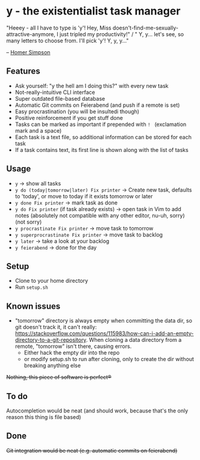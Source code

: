 # y - the existentialist task manager

"Heeey - all I have to type is 'y'! Hey, Miss doesn't-find-me-sexually-attractive-anymore, I just tripled my productivity!" / " Y, y... let's see, so many letters to choose from. I'll pick 'y'! Y, y, y..."

– [Homer Simpson](https://youtu.be/R_rF4kcqLkI?t=1m50s)

## Features
+ Ask yourself: "y the hell am I doing this?" with every new task
+ Not-really-intuitive CLI interface
+ Super outdated file-based database
+ Automatic Git commits on Feierabend (and push if a remote is set)
+ Easy procrastination (you will be insultedi though)
+ Positive reinforcement if you get stuff done
+ Tasks can be marked as important if prepended with `! ` (exclamation mark and a space)
+ Each task is a text file, so additional information can be stored for each task
+ If a task contains text, its first line is shown along with the list of tasks

## Usage
+ `y` -> show all tasks
+ `y do (today|tomorrow|later) Fix printer` -> Create new task, defaults to 'today', or move to today if it exists tomorrow or later
+ `y done Fix printer` -> mark task as done
+ `y do Fix printer` (if task already exists) -> open task in Vim to add notes (absolutely not compatible with any other editor, nu-uh, sorry) (not sorry)
+ `y procrastinate Fix printer` -> move task to tomorrow
+ `y superprocrastinate Fix printer` -> move task to backlog
+ `y later` -> take a look at your backlog
+ `y feierabend` -> done for the day

## Setup
+ Clone to your home directory
+ Run `setup.sh`

## Known issues
+ "tomorrow" directory is always empty when committing the data dir, so git doesn't track it, it can't really: https://stackoverflow.com/questions/115983/how-can-i-add-an-empty-directory-to-a-git-repository. When cloning a data directory from a remote, "tomorrow" isn't there, causing errors.
  + Either hack the empty dir into the repo
  + or modify setup.sh to run after cloning, only to create the dir without breaking anything else

~~Nothing, this piece of software is perfect®~~

## To do

Autocompletion would be neat (and should work, because that's the only reason this thing is file based)

## Done
~~Git integration would be neat (e.g. automatic commits on feierabend)~~
